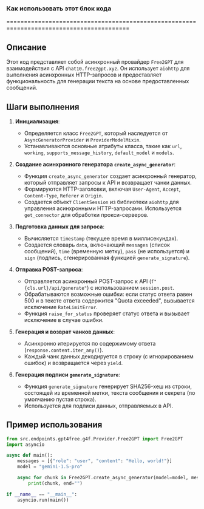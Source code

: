 ### Как использовать этот блок кода
=========================================================================================

Описание
-------------------------
Этот код представляет собой асинхронный провайдер `Free2GPT` для взаимодействия с API `chat10.free2gpt.xyz`. Он использует `aiohttp` для выполнения асинхронных HTTP-запросов и предоставляет функциональность для генерации текста на основе предоставленных сообщений.

Шаги выполнения
-------------------------
1. **Инициализация**:
   - Определяется класс `Free2GPT`, который наследуется от `AsyncGeneratorProvider` и `ProviderModelMixin`.
   - Устанавливаются основные атрибуты класса, такие как `url`, `working`, `supports_message_history`, `default_model` и `models`.

2. **Создание асинхронного генератора `create_async_generator`**:
   - Функция `create_async_generator` создает асинхронный генератор, который отправляет запросы к API и возвращает чанки данных.
   - Формируются HTTP-заголовки, включая `User-Agent`, `Accept`, `Content-Type`, `Referer` и `Origin`.
   - Создается объект `ClientSession` из библиотеки `aiohttp` для управления асинхронными HTTP-запросами. Используется `get_connector` для обработки прокси-серверов.

3. **Подготовка данных для запроса**:
   - Вычисляется `timestamp` (текущее время в миллисекундах).
   - Создается словарь `data`, включающий `messages` (список сообщений), `time` (временную метку), `pass` (не используется) и `sign` (подпись, сгенерированная функцией `generate_signature`).

4. **Отправка POST-запроса**:
   - Отправляется асинхронный POST-запрос к API (`f"{cls.url}/api/generate"`) с использованием `session.post`.
   - Обрабатываются возможные ошибки: если статус ответа равен 500 и в тексте ответа содержится "Quota exceeded", вызывается исключение `RateLimitError`.
   - Функция `raise_for_status` проверяет статус ответа и вызывает исключение в случае ошибки.

5. **Генерация и возврат чанков данных**:
   - Асинхронно итерируется по содержимому ответа (`response.content.iter_any()`).
   - Каждый чанк данных декодируется в строку (с игнорированием ошибок) и возвращается через `yield`.

6. **Генерация подписи `generate_signature`**:
   - Функция `generate_signature` генерирует SHA256-хеш из строки, состоящей из временной метки, текста сообщения и секрета (по умолчанию пустая строка).
   - Используется для подписи данных, отправляемых в API.

Пример использования
-------------------------

```python
from src.endpoints.gpt4free.g4f.Provider.Free2GPT import Free2GPT
import asyncio

async def main():
    messages = [{"role": "user", "content": "Hello, world!"}]
    model = "gemini-1.5-pro"

    async for chunk in Free2GPT.create_async_generator(model=model, messages=messages):
        print(chunk, end="")

if __name__ == "__main__":
    asyncio.run(main())